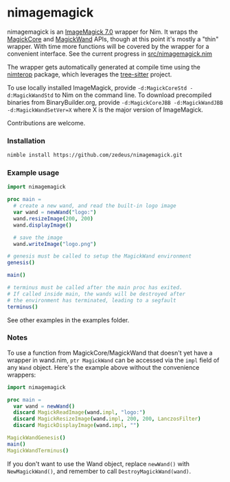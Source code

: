 # nimagemagick

nimagemagick is an [ImageMagick 7.0](https://www.imagemagick.org/) wrapper for Nim.
It wraps the [MagickCore](https://imagemagick.org/script/magick-core.php) and
[MagickWand](https://imagemagick.org/script/magick-wand.php) APIs, though at
this point it's mostly a "thin" wrapper. With time more functions will be covered
by the wrapper for a convenient interface. See the current progress in
[src/nimagemagick.nim](https://github.com/zedeus/nimagemagick/blob/master/src/nimagemagick.nim)

The wrapper gets automatically generated at compile time using the
[nimterop](https://github.com/genotrance/nimterop/) package, which leverages the
[tree-sitter](https://github.com/tree-sitter/tree-sitter) project.

To use locally installed ImageMagick, provide `-d:MagickCoreStd -d:MagickWandStd`
to Nim on the command line. To download precompiled binaries from BinaryBuilder.org,
provide `-d:MagickCoreJBB -d:MagickWandJBB -d:MagickWandSetVer=X` where X is the
major version of ImageMagick.

Contributions are welcome.

### Installation
```sh
nimble install https://github.com/zedeus/nimagemagick.git
```

### Example usage
```nim
import nimagemagick

proc main =
  # create a new wand, and read the built-in logo image
  var wand = newWand("logo:")
  wand.resizeImage(200, 200)
  wand.displayImage()

  # save the image
  wand.writeImage("logo.png")

# genesis must be called to setup the MagickWand environment
genesis()

main()

# terminus must be called after the main proc has exited.
# If called inside main, the wands will be destroyed after
# the environment has terminated, leading to a segfault
terminus()
```

See other examples in the examples folder.

### Notes

To use a function from MagickCore/MagickWand that doesn't yet have a
wrapper in wand.nim, `ptr MagickWand` can be accessed via the `impl`
field of any `Wand` object. Here's the example above without the
convenience wrappers:

```nim
import nimagemagick

proc main =
  var wand = newWand()
  discard MagickReadImage(wand.impl, "logo:")
  discard MagickResizeImage(wand.impl, 200, 200, LanczosFilter)
  discard MagickDisplayImage(wand.impl, "")

MagickWandGenesis()
main()
MagickWandTerminus()
```

If you don't want to use the Wand object, replace `newWand()` with
`NewMagickWand()`, and remember to call `DestroyMagickWand(wand)`.
